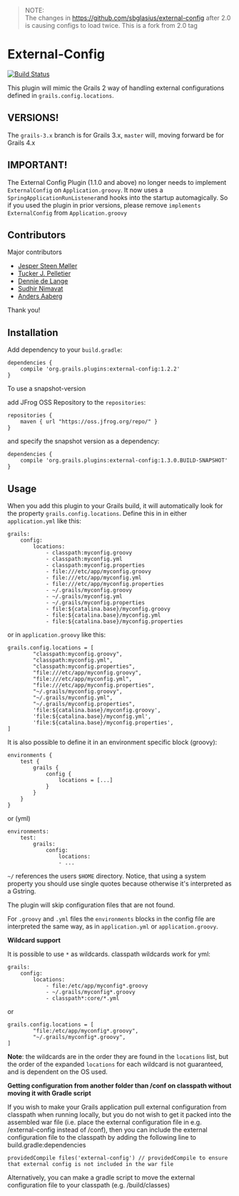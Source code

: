 > NOTE:  
> The changes in https://github.com/sbglasius/external-config after 2.0 is causing configs to load twice. 
> This is a fork from 2.0 tag

External-Config
===============
[![Build Status](https://travis-ci.org/sbglasius/external-config.svg?branch=master)](https://travis-ci.org/sbglasius/external-config)

This plugin will mimic the Grails 2 way of handling external configurations defined in `grails.config.locations`.

VERSIONS!
---------
The `grails-3.x` branch is for Grails 3.x, `master` will, moving forward be for Grails 4.x

IMPORTANT!
----------
The External Config Plugin (1.1.0 and above) no longer needs to implement `ExternalConfig` on `Application.groovy`. It now uses a `SpringApplicationRunListener`and hooks into the startup automagically. So if you used the plugin in prior versions, please remove `implements ExternalConfig` from `Application.groovy`


Contributors
------------

Major contributors

* [Jesper Steen Møller](https://github.com/jespersm)
* [Tucker J. Pelletier](https://github.com/virtualdogbert)
* [Dennie de Lange](https://github.com/tkvw)
* [Sudhir Nimavat](https://github.com/snimavat) 
* [Anders Aaberg](https://github.com/andersaaberg)

Thank you!

Installation
------------

Add dependency to your `build.gradle`:

```
dependencies {
    compile 'org.grails.plugins:external-config:1.2.2'
}
```

To use a snapshot-version

add JFrog OSS Repository to the `repositories`:
```
repositories {
    maven { url "https://oss.jfrog.org/repo/" }
}
```

and specify the snapshot version as a dependency:
```
dependencies {
    compile 'org.grails.plugins:external-config:1.3.0.BUILD-SNAPSHOT'
}
```

Usage
-----

When you add this plugin to your Grails build, it will automatically look for the property `grails.config.locations`. Define this in in either `application.yml` like this:

```
grails:
    config:
        locations:
            - classpath:myconfig.groovy
            - classpath:myconfig.yml
            - classpath:myconfig.properties
            - file:///etc/app/myconfig.groovy
            - file:///etc/app/myconfig.yml
            - file:///etc/app/myconfig.properties
            - ~/.grails/myconfig.groovy
            - ~/.grails/myconfig.yml
            - ~/.grails/myconfig.properties
            - file:${catalina.base}/myconfig.groovy
            - file:${catalina.base}/myconfig.yml
            - file:${catalina.base}/myconfig.properties
```

or in `application.groovy` like this:

```
grails.config.locations = [
        "classpath:myconfig.groovy",
        "classpath:myconfig.yml",
        "classpath:myconfig.properties",
        "file:///etc/app/myconfig.groovy",
        "file:///etc/app/myconfig.yml",
        "file:///etc/app/myconfig.properties",
        "~/.grails/myconfig.groovy",
        "~/.grails/myconfig.yml",
        "~/.grails/myconfig.properties",
        'file:${catalina.base}/myconfig.groovy',
        'file:${catalina.base}/myconfig.yml',
        'file:${catalina.base}/myconfig.properties',
]
```

It is also possible to define it in an environment specific block (groovy):
```$xslt
environments {
    test {
        grails {
            config {
                locations = [...]
            }
        }
    }
}   
```

or (yml)

```
environments:
    test:
        grails:
            config:
                locations:
                - ... 
```

`~/` references the users `$HOME` directory.
Notice, that using a system property you should use single quotes because otherwise it's interpreted as a Gstring.

The plugin will skip configuration files that are not found. 

For `.groovy` and `.yml` files the `environments` blocks in the config file are interpreted the same way, as in `application.yml` or `application.groovy`.

**Wildcard support**

It is possible to use `*` as wildcards. classpath wildcards work for yml:

```
grails:
    config:
        locations:
            - file:/etc/app/myconfig*.groovy
            - ~/.grails/myconfig*.groovy
            - classpath*:core/*.yml
```
or
```
grails.config.locations = [
        "file:/etc/app/myconfig*.groovy",
        "~/.grails/myconfig*.groovy",
]
```

__Note__: the wildcards are in the order they are found in the `locations` list, but the order of the expanded `locations` for each wildcard is not guaranteed, and is dependent on the OS used.

**Getting configuration from another folder than /conf on classpath without moving it with Gradle script**

If you wish to make your Grails application pull external configuration from classpath when running locally, but you do not wish to get it packed into the assembled war file (i.e. place the external configuration file in e.g. /external-config instead of /conf), then you can include the external configuration file to the classpath by adding the following line to build.gradle:dependencies
```
providedCompile files('external-config') // providedCompile to ensure that external config is not included in the war file
```
Alternatively, you can make a gradle script to move the external configuration file to your classpath (e.g. /build/classes)


